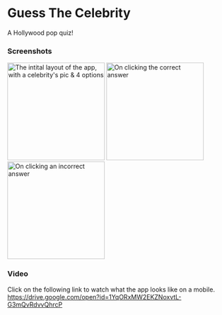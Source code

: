 # Guess The Celebrity
A Hollywood pop quiz!

### Screenshots
<img src="/screenshots/layout.jpg?raw=true" width="220" alt="The intital layout of the app, with a celebrity's pic & 4 options">
<img src="/screenshots/correct.jpg?raw=true" width="220" alt="On clicking the correct answer">
<img src="/screenshots/incorrect.jpg?raw=true" width="220" alt="On clicking an incorrect answer">

### Video
Click on the following link to watch what the app looks like on a mobile.  
https://drive.google.com/open?id=1YqORxMW2EKZNoxvtL-G3mQvRdvvQhrcP
